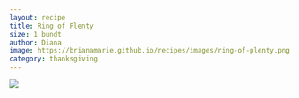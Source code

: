 ```yaml
---
layout: recipe
title: Ring of Plenty
size: 1 bundt
author: Diana
image: https://brianamarie.github.io/recipes/images/ring-of-plenty.png
category: thanksgiving
---
```

![](https://brianamarie.github.io/recipes/images/ring-of-plenty.png)
